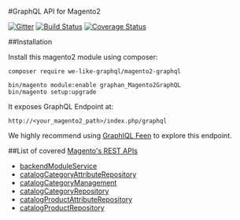 #GraphQL API for Magento2

[![Gitter][gitter-img]][gitter-link]
[![Build Status](https://travis-ci.org/WeLikeGraphQL/magento2-graphql.svg?branch=master)](https://travis-ci.org/WeLikeGraphQL/magento2-graphql)
[![Coverage Status](https://coveralls.io/repos/WeLikeGraphQL/magento2-graphql/badge.svg?branch=master&service=github)](https://coveralls.io/github/WeLikeGraphQL/magento2-graphql?branch=master)

[gitter-img]: https://badges.gitter.im/Join%20Chat.svg
[gitter-link]: https://gitter.im/WeLikeGraphQL/magento2-graphql?utm_source=badge&utm_medium=badge&utm_campaign=pr-badge&utm_content=badge

##Installation

Install this magento2 module using composer:
```
composer require we-like-graphql/magento2-graphql
```

```
bin/magento module:enable graphan_Magento2GraphQL
bin/magento setup:upgrade
```

It exposes GraphQL Endpoint at:
```
http://<your_magento2_path>/index.php/graphql
```

We highly recommend using [GraphIQL Feen](https://chrome.google.com/webstore/detail/graphiql-feen/mcbfdonlkfpbfdpimkjilhdneikhfklp) to explore this endpoint.

##List of covered [Magento's REST APIs](http://devdocs.magento.com/swagger/)
 - [backendModuleService](http://devdocs.magento.com/swagger/#!/backendModuleServiceV1)
 - [catalogCategoryAttributeRepository](http://devdocs.magento.com/swagger/#!/catalogCategoryAttributeRepositoryV1)
 - [catalogCategoryManagement](http://devdocs.magento.com/swagger/#!/catalogCategoryManagementV1)
 - [catalogCategoryRepository](http://devdocs.magento.com/swagger/#!/catalogCategoryRepositoryV1)
 - [catalogProductAttributeRepository](http://devdocs.magento.com/swagger/#!/catalogProductAttributeRepositoryV1)
 - [catalogProductRepository](http://devdocs.magento.com/swagger/#!/catalogProductRepositoryV1)

